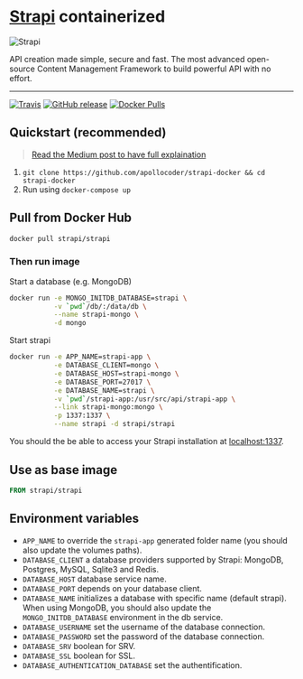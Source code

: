 # [Strapi](https://github.com/strapi/strapi) containerized

![Strapi](https://cldup.com/7umchwdUBh.png)

API creation made simple, secure and fast.
The most advanced open-source Content Management Framework to build powerful API with no effort.

***

[![Travis](https://img.shields.io/travis/strapi/strapi-docker.svg?style=for-the-badge)](https://travis-ci.org/strapi/strapi-docker)
[![GitHub release](https://img.shields.io/github/release/strapi/strapi-docker.svg?style=for-the-badge)](https://github.com/strapi/strapi-docker/releases)
[![Docker Pulls](https://img.shields.io/docker/pulls/strapi/strapi.svg?style=for-the-badge)](https://hub.docker.com/r/strapi/strapi)

## Quickstart (recommended)

> [Read the Medium post to have full explaination](https://medium.com/@lucaperret/strapi-quickstart-with-docker-d77ca7c86c1f)

1. `git clone https://github.com/apollocoder/strapi-docker && cd strapi-docker`
2. Run using `docker-compose up`

## Pull from Docker Hub

```bash
docker pull strapi/strapi
```

### Then run image

Start a database (e.g. MongoDB)

```bash
docker run -e MONGO_INITDB_DATABASE=strapi \
           -v `pwd`/db/:/data/db \
           --name strapi-mongo \
           -d mongo
```

Start strapi

```bash
docker run -e APP_NAME=strapi-app \
           -e DATABASE_CLIENT=mongo \
           -e DATABASE_HOST=strapi-mongo \
           -e DATABASE_PORT=27017 \
           -e DATABASE_NAME=strapi \
           -v `pwd`/strapi-app:/usr/src/api/strapi-app \
           --link strapi-mongo:mongo \
           -p 1337:1337 \
           --name strapi -d strapi/strapi
```

You should the be able to access your Strapi installation at [localhost:1337](http://localhost:1337).

## Use as base image

```Dockerfile
FROM strapi/strapi
```

## Environment variables

- `APP_NAME` to override the `strapi-app` generated folder name (you should also update the volumes paths).
- `DATABASE_CLIENT` a database providers supported by Strapi: MongoDB, Postgres, MySQL, Sqlite3 and Redis.
- `DATABASE_HOST` database service name.
- `DATABASE_PORT` depends on your database client.
- `DATABASE_NAME` initializes a database with specific name (default strapi). When using MongoDB, you should also update the `MONGO_INITDB_DATABASE` environment in the db service.
- `DATABASE_USERNAME` set the username of the database connection.
- `DATABASE_PASSWORD` set the password of the database connection.
- `DATABASE_SRV` boolean for SRV.
- `DATABASE_SSL` boolean for SSL.
- `DATABASE_AUTHENTICATION_DATABASE` set the authentification.

